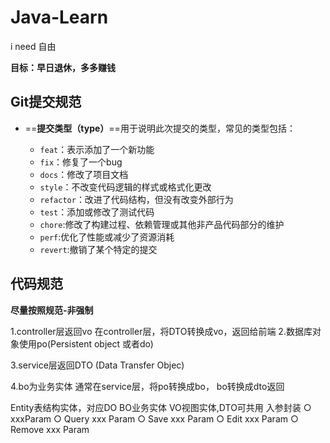 # Java-Learn

i need 自由

**目标：早日退休，多多赚钱**


## Git提交规范

* ==**提交类型（type）**==用于说明此次提交的类型，常见的类型包括：

  * `feat`：表示添加了一个新功能
  * `fix`：修复了一个bug
  * `docs`：修改了项目文档
  * `style`：不改变代码逻辑的样式或格式化更改
  * `refactor`：改进了代码结构，但没有改变外部行为
  * `test`：添加或修改了测试代码
  * `chore`:修改了构建过程、依赖管理或其他非产品代码部分的维护
  * `perf`:优化了性能或减少了资源消耗
  * `revert`:撤销了某个特定的提交


## 代码规范

**尽量按照规范-非强制**

1.controller层返回vo
在controller层，将DTO转换成vo，返回给前端
2.数据库对象使用po(Persistent object 或者do)

3.service层返回DTO (Data Transfer Objec)

4.bo为业务实体
通常在service层，将po转换成bo， bo转换成dto返回

Entity表结构实体，对应DO
BO业务实体
VO视图实体,DTO可共用
入参封装
○ xxxParam
○ Query xxx Param
○ Save xxx Param
○ Edit xxx Param
○ Remove xxx Param
